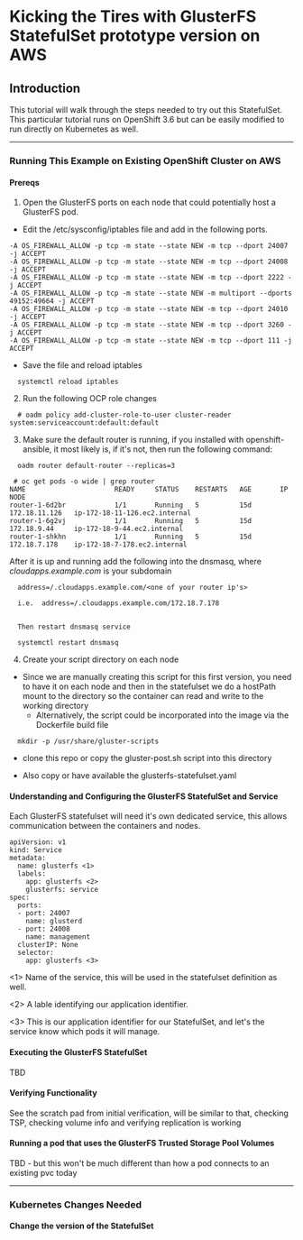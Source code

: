 # Kicking the Tires with GlusterFS StatefulSet prototype version on AWS

## Introduction

This tutorial will walk through the steps needed to try out this StatefulSet. This particular tutorial runs on
OpenShift 3.6 but can be easily modified to run directly on Kubernetes as well.

---
### Running This Example on Existing OpenShift Cluster on AWS

#### Prereqs

1.  Open the GlusterFS ports on each node that could potentially host a GlusterFS pod.

- Edit the /etc/sysconfig/iptables file and add in the following ports.

```
-A OS_FIREWALL_ALLOW -p tcp -m state --state NEW -m tcp --dport 24007 -j ACCEPT
-A OS_FIREWALL_ALLOW -p tcp -m state --state NEW -m tcp --dport 24008 -j ACCEPT
-A OS_FIREWALL_ALLOW -p tcp -m state --state NEW -m tcp --dport 2222 -j ACCEPT
-A OS_FIREWALL_ALLOW -p tcp -m state --state NEW -m multiport --dports 49152:49664 -j ACCEPT
-A OS_FIREWALL_ALLOW -p tcp -m state --state NEW -m tcp --dport 24010 -j ACCEPT
-A OS_FIREWALL_ALLOW -p tcp -m state --state NEW -m tcp --dport 3260 -j ACCEPT
-A OS_FIREWALL_ALLOW -p tcp -m state --state NEW -m tcp --dport 111 -j ACCEPT
```

- Save the file and reload iptables

```
  systemctl reload iptables
```


2.  Run the following OCP role changes

```
  # oadm policy add-cluster-role-to-user cluster-reader system:serviceaccount:default:default
```

3.  Make sure the default router is running, if you installed with openshift-ansible, it most likely is, if it's not, then run the following command:

```
  oadm router default-router --replicas=3
```

```
 # oc get pods -o wide | grep router
NAME                      READY     STATUS    RESTARTS   AGE       IP              NODE
router-1-6d2br            1/1       Running   5          15d       172.18.11.126   ip-172-18-11-126.ec2.internal
router-1-6g2vj            1/1       Running   5          15d       172.18.9.44     ip-172-18-9-44.ec2.internal
router-1-shkhn            1/1       Running   5          15d       172.18.7.178    ip-172-18-7-178.ec2.internal
```

After it is up and running add the following into the dnsmasq, where *cloudapps.example.com* is your subdomain

```
  address=/.cloudapps.example.com/<one of your router ip's>

  i.e.  address=/.cloudapps.example.com/172.18.7.178


  Then restart dnsmasq service
  
  systemctl restart dnsmasq

```

4.  Create your script directory on each node

- Since we are manually creating this script for this first version, you need to have it on each node and then
  in the statefulset we do a hostPath mount to the directory so the container can read and write to the working directory
  * Alternatively, the script could be incorporated into the image via the Dockerfile build file

```
  mkdir -p /usr/share/gluster-scripts
```

- clone this repo or copy the gluster-post.sh script into this directory

- Also copy or have available the glusterfs-statefulset.yaml


#### Understanding and Configuring the GlusterFS StatefulSet and Service

Each GlusterFS statefulset will need it's own dedicated service, this allows communication between the containers and nodes.

```
apiVersion: v1
kind: Service
metadata:
  name: glusterfs <1>
  labels:
    app: glusterfs <2>
    glusterfs: service
spec:
  ports:
  - port: 24007
    name: glusterd
  - port: 24008
    name: management
  clusterIP: None
  selector:
    app: glusterfs <3>

```
<1> Name of the service, this will be used in the statefulset definition as well.

<2> A lable identifying our application identifier.

<3> This is our application identifier for our StatefulSet, and let's the service know which pods it will manage.

#### Executing the GlusterFS StatefulSet
TBD


#### Verifying Functionality
See the scratch pad from initial verification, will be similar to that, checking TSP, checking volume info and verifying replication is working


#### Running a pod that uses the GlusterFS Trusted Storage Pool Volumes
TBD - but this won't be much different than how a pod connects to an existing pvc today

---
### Kubernetes Changes Needed

#### Change the version of the StatefulSet


